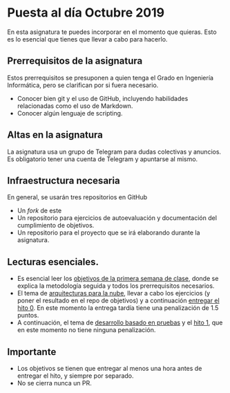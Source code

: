 # Puesta al día Octubre 2019

En esta asignatura te puedes incorporar en el momento que quieras. Esto es lo esencial que tienes que llevar a cabo para hacerlo.

## Prerrequisitos de la asignatura

Estos prerrequisitos se presuponen a quien tenga el Grado en Ingeniería Informática, pero se clarifican por si fuera necesario.

* Conocer bien git y el uso de GitHub, incluyendo habilidades relacionadas como el uso de Markdown.
* Conocer algún lenguaje de scripting.

## Altas en la asignatura

La asignatura usa un grupo de Telegram para dudas colectivas y anuncios. Es obligatorio tener una cuenta de Telegram y apuntarse al mismo. 

## Infraestructura necesaria

En general, se usarán tres repositorios en GitHub

* Un *fork* de este
* Un repositorio para ejercicios de autoevaluación y documentación del cumplimiento de objetivos.
* Un repositorio para el proyecto que se irá elaborando durante la asignatura.

## Lecturas esenciales.

* Es esencial leer los [objetivos de la primera semana de clase](01-semana.md), donde se explica la metodología seguida y todos los prerrequisitos necesarios.
* El tema de [arquitecturas para la nube](http://jj.github.io/CC/documentos/temas/Arquitecturas_para_la_nube.html), llevar a cabo los ejercicios (y poner el resultado en el repo de objetivos) y a continuación [entregar el hito 0](http://jj.github.io/CC/documentos/proyecto/0.Repositorio). En este momento la entrega tardía tiene una penalización de 1.5 puntos.
* A continuación, el tema de [desarrollo basado en pruebas](http://jj.github.io/CC/documentos/temas/Desarrollo_basado_en_pruebas.html) y el [hito 1](https://jj.github.io/CC/documentos/proyecto/1.Infraestructura), que en este momento no tiene ninguna penalización.

## Importante

* Los objetivos se tienen que entregar al menos una hora antes de entregar el hito, y siempre por separado.
* No se cierra nunca un PR.
